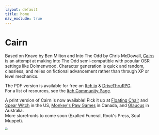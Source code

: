 ```yaml
---
layout: default
title: home
nav_exclude: true
---
```


Cairn
=========================

Based on Knave by Ben Milton and Into The Odd by Chris McDowall, [Cairn](https://yochaigal.itch.io/cairn) is an attempt at making Into The Odd semi-compatible with popular OSR settings like Dolmenwood. Character generation is quick and random, classless, and relies on fictional advancement rather than through XP or level mechanics.

The PDF version is available for free on [Itch.io](https://yochaigal.itch.io/cairn) & [DriveThruRPG](https://www.drivethrurpg.com/product/330809/Cairn).  
For a list of resources, see the [Itch Community Page](https://itch.io/t/1094230/cairn-resources).

A print version of Cairn is now available! Pick it up at [Floating Chair](https://floatingchair.club/collections/zines/products/cairn) and [Spear Witch](https://spearwitch.com/collections/new-arrivals/products/cairn) in the US, [Monkey's Paw Games](https://monkeyspawgames.com/collections/new-arrivals/products/cairn) in Canada, and [Glaucus](https://gumroad.com/glaucus#ojuPK)​ in Australia.  
More storefronts to come soon (Exalted Funeral, Rook's Press, Soul Muppet).

<p></p>


<img src="https://yochaigal.github.io/cairn/img/cairn.png" style="zoom:50%;" />
